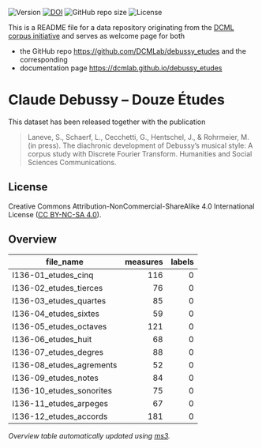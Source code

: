 ![Version](https://img.shields.io/github/v/release/DCMLab/debussy_etudes?display_name=tag)
[![DOI](https://zenodo.org/badge/563764725.svg)](https://zenodo.org/badge/latestdoi/563764725)
![GitHub repo size](https://img.shields.io/github/repo-size/DCMLab/debussy_etudes)
![License](https://img.shields.io/badge/license-CC%20BY--NC--SA%204.0-9cf)


This is a README file for a data repository originating from the [DCML corpus initiative](https://github.com/DCMLab/dcml_corpora)
and serves as welcome page for both 

* the GitHub repo https://github.com/DCMLab/debussy_etudes and the corresponding
* documentation page https://dcmlab.github.io/debussy_etudes

# Claude Debussy – Douze Études

This dataset has been released together with the publication

> Laneve, S., Schaerf, L., Cecchetti, G., Hentschel, J., & Rohrmeier, M. (in press). The diachronic development of Debussy’s musical style: A corpus study with Discrete Fourier Transform. Humanities and Social Sciences Communications.


## License

Creative Commons Attribution-NonCommercial-ShareAlike 4.0 International License ([CC BY-NC-SA 4.0](https://creativecommons.org/licenses/by-nc-sa/4.0/)).

## Overview
|       file_name        |measures|labels|
|------------------------|-------:|-----:|
|l136-01_etudes_cinq     |     116|     0|
|l136-02_etudes_tierces  |      76|     0|
|l136-03_etudes_quartes  |      85|     0|
|l136-04_etudes_sixtes   |      59|     0|
|l136-05_etudes_octaves  |     121|     0|
|l136-06_etudes_huit     |      68|     0|
|l136-07_etudes_degres   |      88|     0|
|l136-08_etudes_agrements|      52|     0|
|l136-09_etudes_notes    |      84|     0|
|l136-10_etudes_sonorites|      75|     0|
|l136-11_etudes_arpeges  |      67|     0|
|l136-12_etudes_accords  |     181|     0|


*Overview table automatically updated using [ms3](https://johentsch.github.io/ms3/).*
